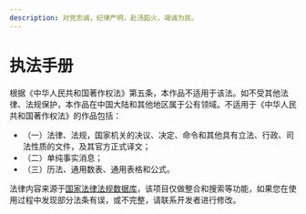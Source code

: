 ```yaml
---
description: 对党忠诚，纪律严明，赴汤蹈火，竭诚为民。
---
```


# 执法手册

根据《中华人民共和国著作权法》第五条，本作品不适用于该法。如不受其他法律、法规保护，本作品在中国大陆和其他地区属于公有领域。不适用于《中华人民共和国著作权法》的作品包括：

* （一）法律、法规，国家机关的决议、决定、命令和其他具有立法、行政、司法性质的文件，及其官方正式译文；
* （二）单纯事实消息；
* （三）历法、通用数表、通用表格和公式。

法律内容来源于[国家法律法规数据库](https://flk.npc.gov.cn/)，该项目仅做整合和搜索等功能，如果您在使用过程中发现部分法条有误，或不完整，请联系开发者进行修改。
